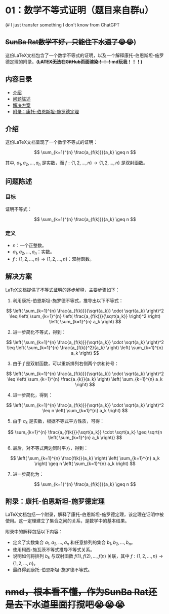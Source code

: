 # 01：数学不等式证明（题目来自群u）
(# I just transfer something I don't know from ChatGPT
## ~~SunBa Rat数学不好，只能住下水道了:sob::sob:~~)

这份LaTeX文档包含了一个数学不等式的证明，以及一个解释康托-伯恩斯坦-施罗德定理的附录。**(~~LATEX无法在GitHub页面渲染！！！~~md玩我！！！)**

## 内容目录

- [介绍](#介绍)
- [问题陈述](#问题陈述)
- [解决方案](#解决方案)
- [附录：康托-伯恩斯坦-施罗德定理](#附录-康托-伯恩斯坦-施罗德定理)

## 介绍

这份LaTeX文档呈现了一个数学不等式的证明：

$$
\sum_{k=1}^{n} \frac{a_{f(k)}}{a_k} \geq n
$$

其中, $a_1, a_2, \dots, a_n$ 是实数，而 $f: \{1,2,\dots,n\} \rightarrow \{1,2,\dots,n\}$ 是双射函数。

## 问题陈述

### 目标

证明不等式：

$$
\sum_{k=1}^{n} \frac{a_{f(k)}}{a_k} \geq n
$$

### 定义

- $n$：一个正整数。
- $a_1, a_2, \dots, a_n$：实数。
- $f: \{1,2,\dots,n\} \rightarrow \{1,2,\dots,n\}$：双射函数。

## 解决方案

LaTeX文档提供了不等式证明的逐步解释，主要步骤如下：

1. 利用康托-伯恩斯坦-施罗德不等式，推导出以下不等式：

$$
\left( \sum_{k=1}^{n} \frac{a_{f(k)}}{\sqrt{a_k}} \cdot \sqrt{a_k} \right)^2 \leq \left( \sum_{k=1}^{n} \left( \frac{a_{f(k)}}{\sqrt{a_k}} \right)^2 \right) \left( \sum_{k=1}^{n} a_k \right)
$$

2. 进一步简化不等式，得到：

$$
\left( \sum_{k=1}^{n} \frac{a_{f(k)}}{\sqrt{a_k}} \cdot \sqrt{a_k} \right)^2 \leq \left( \sum_{k=1}^{n} \frac{a_{f(k)}^2}{a_k} \right) \left( \sum_{k=1}^{n} a_k \right)
$$

3. 由于 $f$ 是双射函数，可以重新排列右侧两个求和符号：

$$
\left( \sum_{k=1}^{n} \frac{a_{f(k)}}{\sqrt{a_k}} \cdot \sqrt{a_k} \right)^2 \leq \left( \sum_{k=1}^{n} \frac{a_{k}}{a_k} \right) \left( \sum_{k=1}^{n} a_k \right)
$$

4. 进一步简化，得到：

$$
\left( \sum_{k=1}^{n} \frac{a_{f(k)}}{\sqrt{a_k}} \cdot \sqrt{a_k} \right)^2 \leq n \left( \sum_{k=1}^{n} a_k \right)
$$

5. 由于 $a_k$ 是实数，根据不等式平方性质，可得：

$$
\sum_{k=1}^{n} \frac{a_{f(k)}}{\sqrt{a_k}} \cdot \sqrt{a_k} \geq \sqrt{n \left( \sum_{k=1}^{n} a_k \right)}
$$

6. 最后，对不等式两边同时平方，得到：

$$
\left( \sum_{k=1}^{n} \frac{f(k)}{a_k} \right) \left( \sum_{k=1}^{n} a_k \right) \geq n \left( \sum_{k=1}^{n} a_k \right)
$$

7. 进一步简化为：

$$
\sum_{k=1}^{n} \frac{a_{f(k)}}{a_k} \geq n
$$

## 附录：康托-伯恩斯坦-施罗德定理

LaTeX文档包括一个附录，解释了康托-伯恩斯坦-施罗德定理，该定理在证明中被使用。这一定理建立了集合之间的关系，是数学中的基本结果。

附录中的解释包括以下内容：

- 定义了实数集合 $a_1, a_2, \dots, a_n$ 和任意排列的集合 $b_1, b_2, \dots, b_n$。
- 使用柯西-施瓦茨不等式推导不等式关系。
- 说明如何将排列 $b_k$ 与双射函数 $f(1), f(2), \dots, f(n)$ 关联，其中 $f: \{1,2,\dots,n\} \rightarrow \{1,2,\dots,n\}$。
- 最终得到康托-伯恩斯坦-施罗德不等式。

# ~~nmd，根本看不懂，作为SunBa Rat还是去下水道里面打搅吧:sob::sob::sob:~~
